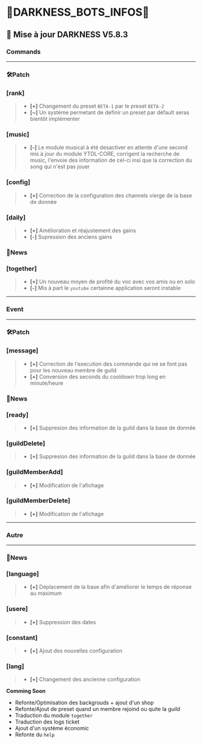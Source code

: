 # 👾DARKNESS_BOTS_INFOS👾

## 🤖 Mise à jour DARKNESS V5.8.3

### Commands
___
### 🛠Patch

### [rank]
> - **[+]** Changement du preset `BETA-1` par le preset  `BETA-2`
> - **[~]** Un système permetant de definir un preset par défault seras bientôt implémenter

### [music]
> - **[-]** Le module musical à été desactiver en attente d'une second mis à jour du module YTDL-CORE, corrigent la recherche de music, l'envoie des information de cel-ci insi que la correction du song qui n'est pas jouer

### [config]
> - **[+]** Correction de la configuration des channels vierge de la base de donnée

### [daily]
> - **[+]** Amélioration et réajustement des gains
> - **[-]** Supression des anciens gains

### 📄News

### [together]
> - **[+]** Un nouveau moyen de profité du voc avec vos amis ou en solo
> - **[-]** Mis à part le `youtube` certainne application seront instable
___
### Event
___
### 🛠Patch

### [message]
> - **[+]** Correction de l'execution des commande qui ne se font pas pour les nouveau membre de guild
> - **[+]** Conversion des seconds du cooldown trop long en minute/heure

### 📄News

### [ready]
> - **[+]** Suppresion des information de la guild dans la base de donnée

### [guildDelete]
> - **[+]** Suppresion des information de la guild dans la base de donnée

### [guildMemberAdd]
> - **[+]** Modification de l'afichage

### [guildMemberDelete]
> - **[+]** Modification de l'afichage
___
### Autre

___
### 📄News

### [language]
> - **[+]** Déplacement de la base afin d'améliorer le temps de réponse au maximum

### [usere]
> - **[+]** Suppression des dates

### [constant]
> - **[+]** Ajout des nouvelles configuration

### [lang]
> - **[+]** Changement des ancienne configuration

__Comming Soon__

- Refonte/Optimisation des backgrouds + ajout d'un shop
- Refonte/Ajout de preset quand un membre rejoind ou quite la guild
- Traduction du module `together`
- Traduction des logs ticket
- Ajout d'un système économic
- Refonte du `help`
